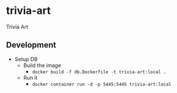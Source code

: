 # trivia-art

Trivia Art

## Development

- Setup DB
  - Build the image
    - `docker build -f db.Dockerfile -t trivia-art:local .`
  - Run it
    - `docker container run -d -p 5445:5445 trivia-art:local`
